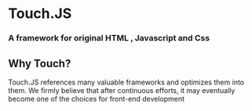 # Touch.JS

### A framework for original HTML , Javascript and Css

## Why Touch?


Touch.JS references many valuable frameworks and optimizes them into them. We firmly believe that after continuous efforts, it may eventually become one of the choices for front-end development
